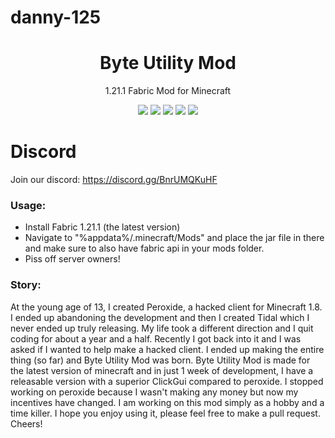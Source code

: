 # danny-125

<div align="center">

</div>

<h1 align="center">
	Byte Utility Mod
</h1>

<p align="center">
	1.21.1 Fabric Mod for Minecraft
</p>

<div align="center">
  <a href="https://github.com/danny-125/Byte-Utility-Mod/releases/latest"><img src="https://img.shields.io/github/v/release/danny-125/Byte-Utility-Mod"></a>
  <img src="https://img.shields.io/github/last-commit/danny-125/Byte-Utility-Mod">
  <img src="https://img.shields.io/github/commit-activity/m/danny-125/Byte-Utility-Mod">
  <img src="https://img.shields.io/github/languages/code-size/danny-125/Byte-Utility-Mod">
  <img src="https://img.shields.io/github/downloads/danny-125/Byte-Utility-Mod/total">


</div>

# Discord
Join our discord:
https://discord.gg/BnrUMQKuHF

### Usage:
- Install Fabric 1.21.1 (the latest version)
- Navigate to "%appdata%/.minecraft/Mods" and place the jar file in there and make sure to also have fabric api in your mods folder.
- Piss off server owners!

### Story:
At the young age of 13, I created Peroxide, a hacked client for Minecraft 1.8.
I ended up abandoning the development and then I created Tidal which I never ended up truly releasing.
My life took a different direction and I quit coding for about a year and a half. Recently I got back into it and
I was asked if I wanted to help make a hacked client. I ended up making the entire thing (so far) and Byte Utility Mod was born.
Byte Utility Mod is made for the latest version of minecraft and in just 1 week of development, I have a releasable version with
a superior ClickGui compared to peroxide. I stopped working on peroxide because I wasn't making
any money but now my incentives have changed. I am working on this mod simply as a hobby
and a time killer. I hope you enjoy using it, please feel free to make a pull request. Cheers!